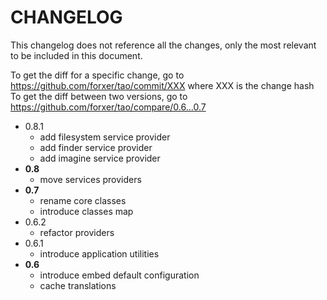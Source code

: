 # CHANGELOG

This changelog does not reference all the changes, only the most relevant to be included in this document.

To get the diff for a specific change, go to https://github.com/forxer/tao/commit/XXX where XXX is the change hash
To get the diff between two versions, go to https://github.com/forxer/tao/compare/0.6...0.7

- 0.8.1
	- add filesystem service provider
	- add finder service provider
	- add imagine service provider
- **0.8**
	- move services providers
- **0.7**
	- rename core classes
	- introduce classes map
- 0.6.2
	- refactor providers
- 0.6.1
	- introduce application utilities
- **0.6**
	- introduce embed default configuration
	- cache translations
